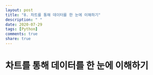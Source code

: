 ```yaml
---
layout: post
title: "8. 차트를 통해 데이터를 한 눈에 이해하기"
description: " "
date: 2020-07-29
tags: [Python]
comments: true
share: true
---
```


# 차트를 통해 데이터를 한 눈에 이해하기
